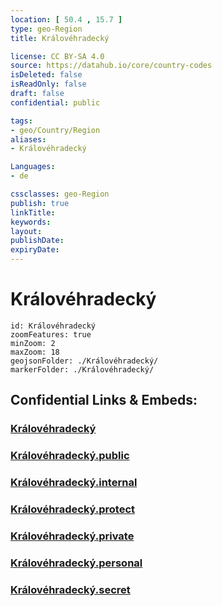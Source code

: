 ```yaml
---
location: [ 50.4 , 15.7 ] 
type: geo-Region
title: Královéhradecký

license: CC BY-SA 4.0
source: https://datahub.io/core/country-codes
isDeleted: false
isReadOnly: false
draft: false
confidential: public

tags:
- geo/Country/Region
aliases:
- Královéhradecký

Languages:
- de

cssclasses: geo-Region
publish: true
linkTitle: 
keywords: 
layout: 
publishDate: 
expiryDate: 
---
```


# Královéhradecký

```leaflet
id: Královéhradecký
zoomFeatures: true 
minZoom: 2 
maxZoom: 18
geojsonFolder: ./Královéhradecký/
markerFolder: ./Královéhradecký/
```


## Confidential Links & Embeds: 

### [Královéhradecký](/_Standards/Earth/Continent/Europe/Europe~Central/Czech_Republic/regions~Czech_Republic/Královéhradecký.md) 

### [Královéhradecký.public](/_public/Earth/Continent/Europe/Europe~Central/Czech_Republic/regions~Czech_Republic/Královéhradecký.public.md) 

### [Královéhradecký.internal](/_internal/Earth/Continent/Europe/Europe~Central/Czech_Republic/regions~Czech_Republic/Královéhradecký.internal.md) 

### [Královéhradecký.protect](/_protect/Earth/Continent/Europe/Europe~Central/Czech_Republic/regions~Czech_Republic/Královéhradecký.protect.md) 

### [Královéhradecký.private](/_private/Earth/Continent/Europe/Europe~Central/Czech_Republic/regions~Czech_Republic/Královéhradecký.private.md) 

### [Královéhradecký.personal](/_personal/Earth/Continent/Europe/Europe~Central/Czech_Republic/regions~Czech_Republic/Královéhradecký.personal.md) 

### [Královéhradecký.secret](/_secret/Earth/Continent/Europe/Europe~Central/Czech_Republic/regions~Czech_Republic/Královéhradecký.secret.md)

